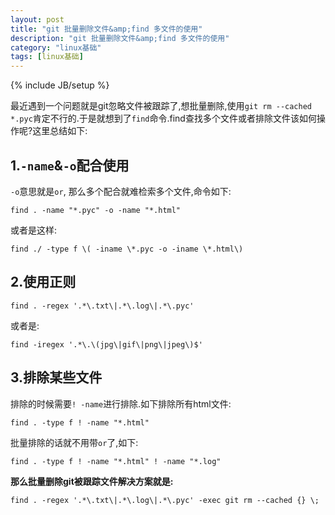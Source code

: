 ```yaml
---
layout: post
title: "git 批量删除文件&amp;find 多文件的使用"
description: "git 批量删除文件&amp;find 多文件的使用"
category: "linux基础"
tags: [linux基础]
---
```

{% include JB/setup %}

<p>最近遇到一个问题就是git忽略文件被跟踪了,想批量删除,使用<code>git rm --cached *.pyc</code>肯定不行的.于是就想到了<code>find</code>命令.find查找多个文件或者排除文件该如何操作呢?这里总结如下:</p>

<h2>1.<code>-name</code>&amp;<code>-o</code>配合使用</h2>

<p><code>-o</code>意思就是<code>or</code>, 那么多个配合就难检索多个文件,命令如下:</p>

<pre><code>find . -name "*.pyc" -o -name "*.html"
</code></pre>

<p>或者是这样:</p>

<pre><code>find ./ -type f \( -iname \*.pyc -o -iname \*.html\)
</code></pre>

<h2>2.使用正则</h2>

<pre><code>find . -regex '.*\.txt\|.*\.log\|.*\.pyc'
</code></pre>

<p>或者是:</p>

<pre><code>find -iregex '.*\.\(jpg\|gif\|png\|jpeg\)$'   
</code></pre>

<h2>3.排除某些文件</h2>

<p>排除的时候需要<code>! -name</code>进行排除.如下排除所有html文件:</p>

<pre><code>find . -type f ! -name "*.html"    
</code></pre>

<p>批量排除的话就不用带<code>or</code>了,如下:</p>

<pre><code>find . -type f ! -name "*.html" ! -name "*.log"
</code></pre>

<p><strong>那么批量删除git被跟踪文件解决方案就是:</strong></p>

<pre><code>find . -regex '.*\.txt\|.*\.log\|.*\.pyc' -exec git rm --cached {} \;
</code></pre>
